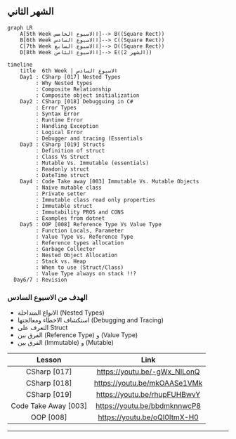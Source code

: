 ## الشهر الثاني
```mermaid
graph LR
    A[5th Week االاسبوع الخامس]--> B((Square Rect))
    B[6th Week االاسبوع السادس]--> C((Square Rect))
    C[7th Week االاسبوع السابع]--> D((Square Rect))
    D[8th Week االاسبوع الثامن]--> E((الشهر 2))
```

```mermaid
timeline
    title  6th Week | الاسبوع السادس
    Day1 : CSharp [017] Nested Types
         : Why Nested types
         : Composite Relationship
         : Composite object initialization 
    Day2 : CSharp [018] Debugguing in C#
         : Error Types
         : Syntax Error
         : Runtime Error
         : Handling Exception
         : Logical Error
         : Debugger and tracing (Essentials
    Day3 : CSharp [019] Structs
         : Definition of struct 
         : Class Vs Struct
         : Mutable Vs. Immutable (essentials)
         : Readonly struct
         : DateTime struct  
    Day4 : Code Take away [003] Immutable Vs. Mutable Objects
         : Naive mutable class
         : Private setter
         : Immutable class read only properties
         : Immutable struct
         : Immutability PROS and CONS
         : Examples from dotnet
    Day5 : OOP [008] Reference Type Vs Value Type
         : Function Locals, Parameter
         : Value Type Vs. Reference Type
         : Reference types allocation
         : Garbage Collector
         : Nested Object Allocation
         : Stack vs. Heap
         : When to use (Struct/Class)
         : Value Type always on stack !!?
  Day6/7 : Revision
```
###  الهدف من الاسبوع السادس
- الانواع المتداخلة (Nested Types)
- استكشاف الاخطاء ومعالجتها (Debugging and Tracing)
- التعرف على Struct
- الفرق بين (Reference Type) و (Value Type)
- الفرق بين (Immutable) و (Mutable)

|Lesson | Link |
| :---: | :---: | 
|CSharp [017] | https://youtu.be/-gWx_NILonQ | 
|CSharp [018] | https://youtu.be/mkOAASe1VMk|
|CSharp [019] | https://youtu.be/rhupFUHBwvY|
|Code Take Away [003] | https://youtu.be/bbdmknnwcP8| 
|OOP [008] | https://youtu.be/oQI0ItmX-H0|

---
